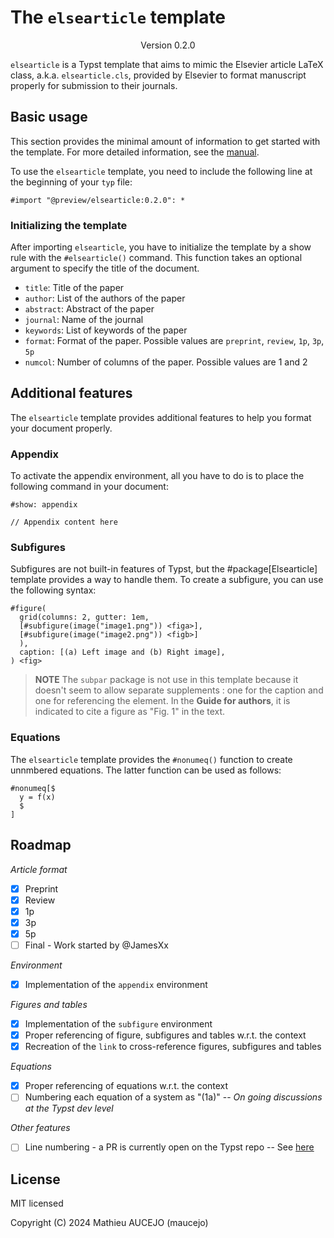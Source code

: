 # The `elsearticle` template
<div align="center">Version 0.2.0</div>

`elsearticle` is a Typst template that aims to mimic the Elsevier article LaTeX class, a.k.a. `elsearticle.cls`, provided by Elsevier to format manuscript properly for submission to their journals.

## Basic usage

This section provides the minimal amount of information to get started with the template. For more detailed information, see the [manual](https://github.com/maucejo/elsearticle/blob/main/docs/manual.pdf).

To use the `elsearticle` template, you need to include the following line at the beginning of your `typ` file:

```typ
#import "@preview/elsearticle:0.2.0": *
```

### Initializing the template

After importing `elsearticle`, you have to initialize the template by a show rule with the `#elsearticle()` command. This function takes an optional argument to specify the title of the document.

* `title`: Title of the paper
* `author`: List of the authors of the paper
* `abstract`: Abstract of the paper
* `journal`: Name of the journal
* `keywords`: List of keywords of the paper
* `format`: Format of the paper. Possible values are `preprint`, `review`, `1p`, `3p`, `5p`
* `numcol`: Number of columns of the paper. Possible values are 1 and 2

## Additional features

The `elsearticle` template provides additional features to help you format your document properly.

### Appendix

To activate the appendix environment, all you have to do is to place the following command in your document:
```typ
#show: appendix

// Appendix content here
```

### Subfigures

Subfigures are not built-in features of Typst, but the #package[Elsearticle] template provides a way to handle them. To create a subfigure, you can use the following syntax:

```typ
#figure(
  grid(columns: 2, gutter: 1em,
  [#subfigure(image("image1.png")) <figa>],
  [#subfigure(image("image2.png")) <figb>]
  ),
  caption: [(a) Left image and (b) Right image],
) <fig>
```

>**NOTE**
>The `subpar` package is not use in this template because it doesn't seem to allow separate supplements : one for the caption and one for referencing the element. In the **Guide for authors**, it is indicated to cite a figure as "Fig. 1" in the text.

### Equations

The `elsearticle` template provides the `#nonumeq()` function to create unnmbered equations. The latter function can be used as follows:
```typ
#nonumeq[$
  y = f(x)
  $
]
```

## Roadmap

*Article format*

- [x] Preprint
- [x] Review
- [x] 1p
- [x] 3p
- [x] 5p
- [ ] Final - Work started by @JamesXx

*Environment*

- [x] Implementation of the `appendix` environment

*Figures and tables*

- [x] Implementation of the `subfigure` environment
- [x] Proper referencing of figure, subfigures and tables w.r.t. the context
- [x] Recreation of the `link` to cross-reference figures, subfigures and tables

*Equations*

- [x] Proper referencing of equations w.r.t. the context
- [ ] Numbering each equation of a system as "(1a)" -- _On going discussions at the Typst dev level_

*Other features*

- [ ] Line numbering - a PR is currently open on the Typst repo -- See [here](https://github.com/typst/typst/pull/4516")

## License
MIT licensed

Copyright (C) 2024 Mathieu AUCEJO (maucejo)